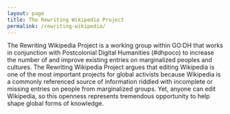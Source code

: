 ```yaml
---
layout: page
title: The Rewriting Wikipedia Project
permalink: /rewriting-wikipedia/
---
```


The Rewriting Wikipedia Project is a working group within GO:DH that works in conjunction with Postcolonial Digital Humanities (#dhpoco) to increase the number of and improve existing entries on marginalized peoples and cultures. The Rewriting Wikipedia Project argues that editing Wikipedia is one of the most important projects for global activists because Wikipedia is a commonly referenced source of information riddled with incomplete or missing entries on people from marginalized groups. Yet, anyone can edit Wikipedia, so this openness represents tremendous opportunity to help shape global forms of knowledge.


